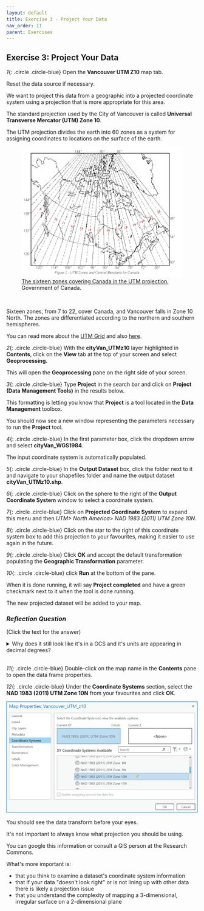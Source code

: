 ```yaml
---
layout: default
title: Exercise 3 - Project Your Data
nav_order: 11
parent: Exercises
---
```


## Exercise 3: Project Your Data

*1*{: .circle .circle-blue} Open the **Vancouver UTM Z10** map tab.

Reset the data source if necessary.

We want to project this data from a geographic into a projected coordinate system using a projection that is more appropriate for this area.

The standard projection used by the City of Vancouver is called **Universal Transverse Mercator (UTM) Zone 10**.

The UTM projection divides the earth into 60 zones as a system for assigning coordinates to locations on the surface of the earth.

<figure>
  <img src="../images/utm.jpg"
  alt="Lat Long Grid">
  <figcaption><a href="https://www.nrcan.gc.ca/earth-sciences/geography/topographic-information/maps/utm-grid-map-projections/utm-grid-universal-transverse-mercator-projection/9779/">The sixteen zones covering Canada in the UTM projection,</a> Government of Canada.</figcaption>
</figure>

<p>&nbsp;</p>

Sixteen zones, from 7 to 22, cover Canada, and Vancouver falls in Zone 10 North. The zones are differentiated according to the northern and southern hemispheres.

You can read more about the [UTM Grid](https://www.nrcan.gc.ca/earth-sciences/geography/topographic-information/maps/utm-grid-map-projections/utm-grid-universal-transverse-mercator-projection/9779) and also [here](https://gisgeography.com/utm-universal-transverse-mercator-projection/).

*2*{: .circle .circle-blue} With the **cityVan_UTMz10** layer highlighted in **Contents**, click on the **View** tab at the top of your screen and select **Geoprocessing**.

This will open the **Geoprocessing** pane on the right side of your screen.

*3*{: .circle .circle-blue} Type **Project** in the search bar and click on **Project (Data Management Tools)** in the results below.

This formatting is letting you know that **Project** is a tool located in the **Data Management** toolbox.

You should now see a new window representing the parameters necessary to run the **Project** tool.

*4*{: .circle .circle-blue} In the first parameter box, click the dropdown arrow and select **cityVan_WGS1984**.

The input coordinate system is automatically populated.

*5*{: .circle .circle-blue} In the **Output Dataset** box, click the folder next to it and navigate to your shapefiles folder and name the output dataset **cityVan_UTMz10.shp**.

*6*{: .circle .circle-blue} Click on the sphere to the right of the **Output Coordinate System** window to select a coordinate system.

*7*{: .circle .circle-blue} Click on **Projected Coordinate System** to expand this menu and then *UTM> North America> NAD 1983 (2011) UTM Zone 10N*.

*8*{: .circle .circle-blue} Click on the star to the right of this coordinate system box to add this projection to your favourites, making it easier to use again in the future.

*9*{: .circle .circle-blue} Click **OK** and accept the default transformation populating the **Geographic Transformation** parameter.

*10*{: .circle .circle-blue} click **Run** at the bottom of the pane.

When it is done running, it will say **Project completed** and have a green checkmark next to it when the tool is done running.

The new projected dataset will be added to your map.

### *Reflection Question*
(Click the text for the answer)

<details>
<summary>Why does it still look like it's in a GCS and it's units are appearing in decimal degrees?</summary>

This is because the data frame, or map, is in WGS1984, and ArcGIS Pro is projecting the data on-the-fly to line up with the data frame properties.
</details>
<br>

*11*{: .circle .circle-blue} Double-click on the map name in the **Contents** pane to open the data frame properties.

*12*{: .circle .circle-blue} Under the **Coordinate Systems** section, select the **NAD 1983 (2011) UTM Zone 10N** from your favourites and click **OK**.

![spatialRefer.jpg](../images/spatialRefer.jpg)

You should see the data transform before your eyes.

It's not important to always know what projection you should be using.

You can google this information or consult a GIS person at the Research Commons.

What's more important is:
- that you think to examine a dataset's coordinate system information
- that if your data "doesn't look right" or is not lining up with other data there is likely a projection issue
- that you understand the complexity of mapping a 3-dimensional, irregular surface on a 2-dimensional plane
